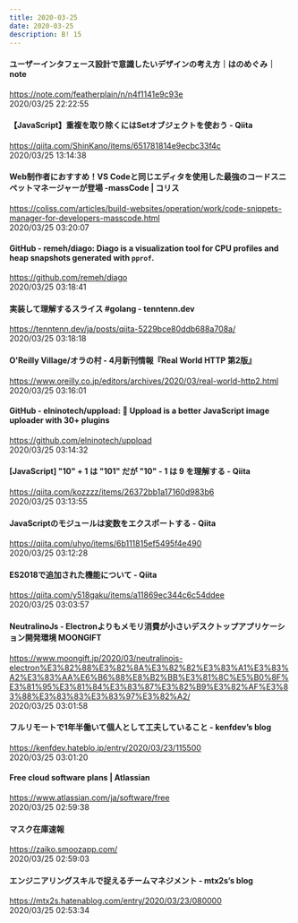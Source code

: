 ```yaml
---
title: 2020-03-25
date: 2020-03-25
description: B! 15
---
```


#### ユーザーインタフェース設計で意識したいデザインの考え方｜はのめぐみ｜note
https://note.com/featherplain/n/n4f1141e9c93e<br>
2020/03/25 22:22:55<br>


#### 【JavaScript】重複を取り除くにはSetオブジェクトを使おう - Qiita
https://qiita.com/ShinKano/items/651781814e9ecbc33f4c<br>
2020/03/25 13:14:38<br>


####   Web制作者におすすめ！VS Codeと同じエディタを使用した最強のコードスニペットマネージャーが登場 -massCode | コリス
https://coliss.com/articles/build-websites/operation/work/code-snippets-manager-for-developers-masscode.html<br>
2020/03/25 03:20:07<br>


#### GitHub - remeh/diago: Diago is a visualization tool for CPU profiles and heap snapshots generated with `pprof`.
https://github.com/remeh/diago<br>
2020/03/25 03:18:41<br>


####   実装して理解するスライス #golang - tenntenn.dev
https://tenntenn.dev/ja/posts/qiita-5229bce80ddb688a708a/<br>
2020/03/25 03:18:18<br>


#### O'Reilly Village/オラの村 - 4月新刊情報『Real World HTTP 第2版』
https://www.oreilly.co.jp/editors/archives/2020/03/real-world-http2.html<br>
2020/03/25 03:16:01<br>


#### GitHub - elninotech/uppload: 📁 Uppload is a better JavaScript image uploader with 30+ plugins
https://github.com/elninotech/uppload<br>
2020/03/25 03:14:32<br>


#### [JavaScript] "10" + 1 は "101" だが "10" - 1 は 9  を理解する - Qiita
https://qiita.com/kozzzz/items/26372bb1a17160d983b6<br>
2020/03/25 03:13:55<br>


#### JavaScriptのモジュールは変数をエクスポートする - Qiita
https://qiita.com/uhyo/items/6b111815ef5495f4e490<br>
2020/03/25 03:12:28<br>


#### ES2018で追加された機能について - Qiita
https://qiita.com/y518gaku/items/a11869ec344c6c54ddee<br>
2020/03/25 03:03:57<br>


#### NeutralinoJs - Electronよりもメモリ消費が小さいデスクトップアプリケーション開発環境 MOONGIFT
https://www.moongift.jp/2020/03/neutralinojs-electron%E3%82%88%E3%82%8A%E3%82%82%E3%83%A1%E3%83%A2%E3%83%AA%E6%B6%88%E8%B2%BB%E3%81%8C%E5%B0%8F%E3%81%95%E3%81%84%E3%83%87%E3%82%B9%E3%82%AF%E3%83%88%E3%83%83%E3%83%97%E3%82%A2/<br>
2020/03/25 03:01:58<br>


#### フルリモートで1年半働いて個人として工夫していること - kenfdev’s blog
https://kenfdev.hateblo.jp/entry/2020/03/23/115500<br>
2020/03/25 03:01:20<br>


#### Free cloud software plans | Atlassian
https://www.atlassian.com/ja/software/free<br>
2020/03/25 02:59:38<br>


#### マスク在庫速報
https://zaiko.smoozapp.com/<br>
2020/03/25 02:59:03<br>


#### エンジニアリングスキルで捉えるチームマネジメント - mtx2s’s blog
https://mtx2s.hatenablog.com/entry/2020/03/23/080000<br>
2020/03/25 02:53:34<br>


